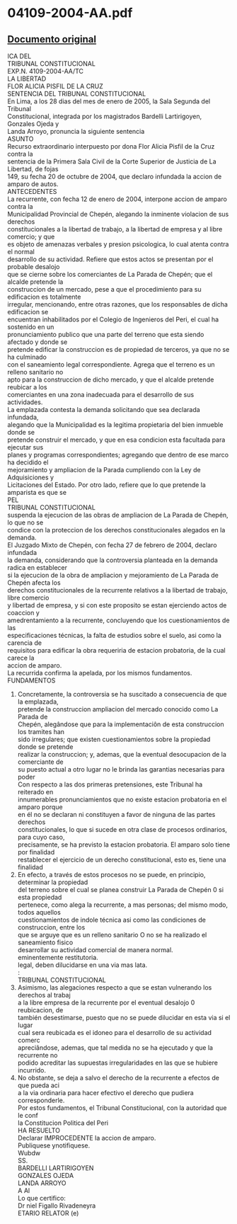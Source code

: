
04109-2004-AA.pdf
=================
  
[Documento original](https://tc.gob.pe/jurisprudencia/2005/04109-2004-AA.pdf)  
---  
ICA DEL  
TRIBUNAL CONSTITUCIONAL  
EXP.N. 4109-2004-AA/TC  
LA LIBERTAD  
FLOR ALICIA PISFIL DE LA CRUZ  
SENTENCIA DEL TRIBUNAL CONSTITUCIONAL  
En Lima, a los 28 dias del mes de enero de 2005, la Sala Segunda del Tribunal  
Constitucional, integrada por los magistrados Bardelli Lartirigoyen, Gonzales Ojeda y  
Landa Arroyo, pronuncia la siguiente sentencia  
ASUNTO  
Recurso extraordinario interpuesto por dona Flor Alicia Pisfil de la Cruz contra la  
sentencia de la Primera Sala Civil de la Corte Superior de Justicia de La Libertad, de fojas  
149, su fecha 20 de octubre de 2004, que declaro infundada la accion de amparo de autos.  
ANTECEDENTES  
La recurrente, con fecha 12 de enero de 2004, interpone accion de amparo contra la  
Municipalidad Provincial de Chepén, alegando la inminente violacion de sus derechos  
constitucionales a la libertad de trabajo, a la libertad de empresa y al libre comercio; y que  
es objeto de amenazas verbales y presion psicologica, lo cual atenta contra el normal  
desarrollo de su actividad. Refiere que estos actos se presentan por el probable desalojo  
que se cierne sobre los comerciantes de La Parada de Chepén; que el alcalde pretende la  
construccion de un mercado, pese a que el procedimiento para su edificacion es totalmente  
irregular, mencionando, entre otras razones, que los responsables de dicha edificacion se  
encuentran inhabilitados por el Colegio de Ingenieros del Peri, el cual ha sostenido en un  
pronunciamiento publico que una parte del terreno que esta siendo afectado y donde se  
pretende edificar la construccion es de propiedad de terceros, ya que no se ha culminado  
con el saneamiento legal correspondiente. Agrega que el terreno es un relleno sanitario no  
apto para la construccion de dicho mercado, y que el alcalde pretende reubicar a los  
comerciantes en una zona inadecuada para el desarrollo de sus actividades.  
La emplazada contesta la demanda solicitando que sea declarada infundada,  
alegando que la Municipalidad es la legitima propietaria del bien inmueble donde se  
pretende construir el mercado, y que en esa condicion esta facultada para ejecutar sus  
planes y programas correspondientes; agregando que dentro de ese marco ha decidido el  
mejoramiento y ampliacion de la Parada cumpliendo con la Ley de Adquisiciones y  
Licitaciones del Estado. Por otro lado, refiere que lo que pretende la amparista es que se  
PEL  
TRIBUNAL CONSTITUCIONAL  
suspenda la ejecucion de las obras de ampliacion de La Parada de Chepén, lo que no se  
condice con la proteccion de los derechos constitucionales alegados en la demanda.  
El Juzgado Mixto de Chepén, con fecha 27 de febrero de 2004, declaro infundada  
la demanda, considerando que la controversia planteada en la demanda radica en establecer  
si la ejecucion de la obra de ampliacion y mejoramiento de La Parada de Chepén afecta los  
derechos constitucionales de la recurrente relativos a la libertad de trabajo, libre comercio  
y libertad de empresa, y si con este proposito se estan ejerciendo actos de coaccion y  
amedrentamiento a la recurrente, concluyendo que los cuestionamientos de las  
especificaciones técnicas, la falta de estudios sobre el suelo, asi como la carencia de  
requisitos para edificar la obra requeriria de estacion probatoria, de la cual carece la  
accion de amparo.  
La recurrida confirma la apelada, por los mismos fundamentos.  
FUNDAMENTOS  
1. Concretamente, la controversia se ha suscitado a consecuencia de que la emplazada,  
pretende la construccion ampliacion del mercado conocido como La Parada de  
Chepén, alegândose que para la implementaciôn de esta construccion los tramites han  
sido irregulares; que existen cuestionamientos sobre la propiedad donde se pretende  
realizar la construccion; y, ademas, que la eventual desocupacion de la comerciante de  
su puesto actual a otro lugar no le brinda las garantias necesarias para poder  
Con respecto a las dos primeras pretensiones, este Tribunal ha reiterado en  
innumerables pronunciamientos que no existe estacion probatoria en el amparo porque  
en él no se declaran ni constituyen a favor de ninguna de las partes derechos  
constitucionales, lo que si sucede en otra clase de procesos ordinarios, para cuyo caso,  
precisamente, se ha previsto la estacion probatoria. El amparo solo tiene por finalidad  
restablecer el ejercicio de un derecho constitucional, esto es, tiene una finalidad  
3. En efecto, a través de estos procesos no se puede, en principio, determinar la propiedad  
del terreno sobre el cual se planea construir La Parada de Chepén 0 si esta propiedad  
pertenece, como alega la recurrente, a mas personas; del mismo modo, todos aquellos  
cuestionamientos de indole técnica asi como las condiciones de construccion, entre los  
que se arguye que es un relleno sanitario O no se ha realizado el saneamiento fisico  
desarrollar su actividad comercial de manera normal.  
eminentemente restitutoria.  
legal, deben dilucidarse en una via mas lata.  
:  
TRIBUNAL CONSTITUCIONAL  
4. Asimismo, las alegaciones respecto a que se estan vulnerando los derechos al trabaj  
a la libre empresa de la recurrente por el eventual desalojo 0 reubicacion, de  
también desestimarse, puesto que no se puede dilucidar en esta via si el lugar  
cual sera reubicada es el idoneo para el desarrollo de su actividad comerc  
apreciândose, ademas, que tal medida no se ha ejecutado y que la recurrente no  
podido acreditar las supuestas irregularidades en las que se hubiere incurrido.  
5. No obstante, se deja a salvo el derecho de la recurrente a efectos de que pueda aci  
a la via ordinaria para hacer efectivo el derecho que pudiera corresponderle.  
Por estos fundamentos, el Tribunal Constitucional, con la autoridad que le conf  
la Constitucion Politica del Peri  
HA RESUELTO  
Declarar IMPROCEDENTE la accion de amparo.  
Publiquese ynotifiquese.  
Wubdw  
SS.  
BARDELLI LARTIRIGOYEN  
GONZALES OJEDA  
LANDA ARROYO  
A Al  
Lo que certifico:  
Dr niel Figallo Rivadeneyra  
ETARIO RELATOR (e)